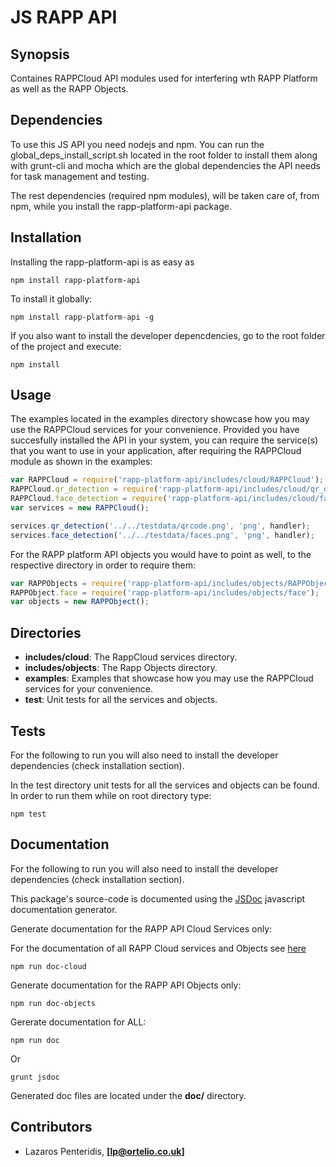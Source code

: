 # JS RAPP API

## Synopsis

Containes RAPPCloud API modules used for interfering wth RAPP Platform as well as the RAPP Objects.

## Dependencies

To use this JS API you need nodejs and npm.
You can run the global_deps_install_script.sh located in the root folder to install them along with grunt-cli and mocha which are the global dependencies the API needs for task management and testing.

The rest dependencies (required npm modules), will be taken care of, from npm, while you install the rapp-platform-api package.

## Installation

Installing the rapp-platform-api is as easy as 

```shell
npm install rapp-platform-api
```

To install it globally:

```shell
npm install rapp-platform-api -g
```

If you also want to install the developer depencdencies, go to the root folder of the project and execute:

```shell
npm install
```

## Usage

The examples located in the examples directory showcase how you may use the RAPPCloud services for your convenience.
Provided you have succesfully installed the API in your system, you can require the service(s) that you want to use in your application, after requiring the RAPPCloud module as shown in the examples:

```js
var RAPPCloud = require('rapp-platform-api/includes/cloud/RAPPCloud');
RAPPCloud.qr_detection = require('rapp-platform-api/includes/cloud/qr_detection');
RAPPCloud.face_detection = require('rapp-platform-api/includes/cloud/face_detection'); 
var services = new RAPPCloud();

services.qr_detection('../../testdata/qrcode.png', 'png', handler);
services.face_detection('../../testdata/faces.png', 'png', handler);
```

For the RAPP platform API objects you would have to point as well, to the respective directory in order to require them:

```js
var RAPPObjects = require('rapp-platform-api/includes/objects/RAPPObject');
RAPPObject.face = require('rapp-platform-api/includes/objects/face');
var objects = new RAPPObject();
```

## Directories

- **includes/cloud**: The RappCloud services directory.
- **includes/objects**: The Rapp Objects directory.
- **examples**: Examples that showcase how you may use the RAPPCloud services for your convenience.
- **test**: Unit tests for all the services and objects.

## Tests

For the following to run you will also need to install the developer dependencies (check installation section).

In the test directory unit tests for all the services and objects can be found. In order to run them while on root directory type:

```shell
npm test
```

## Documentation

For the following to run you will also need to install the developer dependencies (check installation section).

This package's source-code is documented using the [JSDoc](https://github.com/jsdoc3/jsdoc) javascript documentation generator.

Generate documentation for the RAPP API Cloud Services only:

For the documentation of all RAPP Cloud services and Objects see [here](https://github.com/rapp-project/rapp-api/tree/js/js/includes/README.md)

```shell
npm run doc-cloud
```

Generate documentation for the RAPP API Objects only:

```shell
npm run doc-objects
```

Gererate documentation for ALL:

```shell
npm run doc
```

Or

```shell
grunt jsdoc
```

Generated doc files are located under the **doc/** directory.

## Contributors

- Lazaros Penteridis, **[lp@ortelio.co.uk]**
